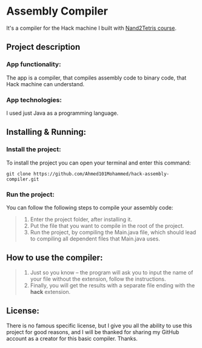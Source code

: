 # Assembly Compiler
It's a compiler for the Hack machine I built with [Nand2Tetris course](https://www.coursera.org/learn/build-a-computer/home/welcome).

## Project description
### App functionality:
The app is a compiler, that compiles assembly code to binary code, that Hack machine can understand.
### App technologies:
I used just Java as a programming language.

## Installing & Running:
### Install the project:
To install the project you can open your terminal and enter this command:
```
git clone https://github.com/Ahmed101Mohammed/hack-assembly-compiler.git
```
### Run the project:
You can follow the following steps to compile your assembly code:
> 1. Enter the project folder, after installing it.
> 2. Put the file that you want to compile in the root of the project.
> 3. Run the project, by compiling the Main.java file, which should lead to compiling all dependent files that Main.java uses.

## How to use the compiler:
> 1. Just so you know – the program will ask you to input the name of your file without the extension, follow the instructions.
> 2. Finally, you will get the results with a separate file ending with the **hack** extension.

## License:
There is no famous specific license, but I give you all the ability to use this project for good reasons, and I will be thanked for sharing my GitHub account as a creator for this basic compiler.
Thanks.
